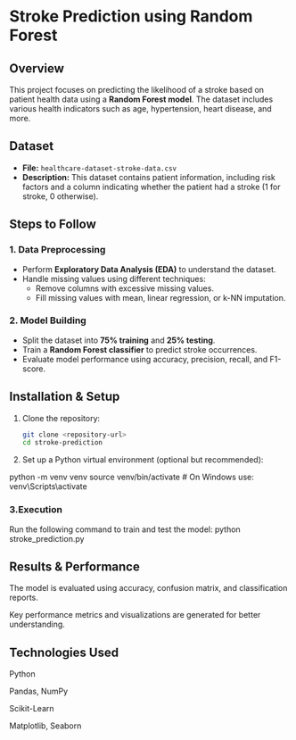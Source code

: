 # Stroke Prediction using Random Forest

## Overview
This project focuses on predicting the likelihood of a stroke based on patient health data using a **Random Forest model**. The dataset includes various health indicators such as age, hypertension, heart disease, and more.

## Dataset
- **File:** `healthcare-dataset-stroke-data.csv`
- **Description:** This dataset contains patient information, including risk factors and a column indicating whether the patient had a stroke (1 for stroke, 0 otherwise).

## Steps to Follow

### 1. Data Preprocessing
- Perform **Exploratory Data Analysis (EDA)** to understand the dataset.
- Handle missing values using different techniques:
  - Remove columns with excessive missing values.
  - Fill missing values with mean, linear regression, or k-NN imputation.

### 2. Model Building
- Split the dataset into **75% training** and **25% testing**.
- Train a **Random Forest classifier** to predict stroke occurrences.
- Evaluate model performance using accuracy, precision, recall, and F1-score.

## Installation & Setup

1. Clone the repository:
   ```bash
   git clone <repository-url>
   cd stroke-prediction
2. Set up a Python virtual environment (optional but recommended):

  python -m venv venv
  source venv/bin/activate  # On Windows use: venv\Scripts\activate
### 3.Execution
  Run the following command to train and test the model:
      python stroke_prediction.py

## Results & Performance
The model is evaluated using accuracy, confusion matrix, and classification reports.

Key performance metrics and visualizations are generated for better understanding.

## Technologies Used
Python

Pandas, NumPy

Scikit-Learn

Matplotlib, Seaborn
  
